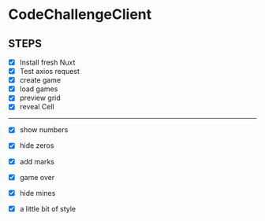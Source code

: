 # CodeChallengeClient


## STEPS
- [x] Install fresh Nuxt
- [x] Test axios request
- [x] create game
- [x] load games
- [x] preview grid
- [x] reveal Cell 
---
- [x] show numbers 
- [x] hide zeros
- [x] add marks
- [x] game over
- [x] hide mines 
- [x] a little bit of style 

